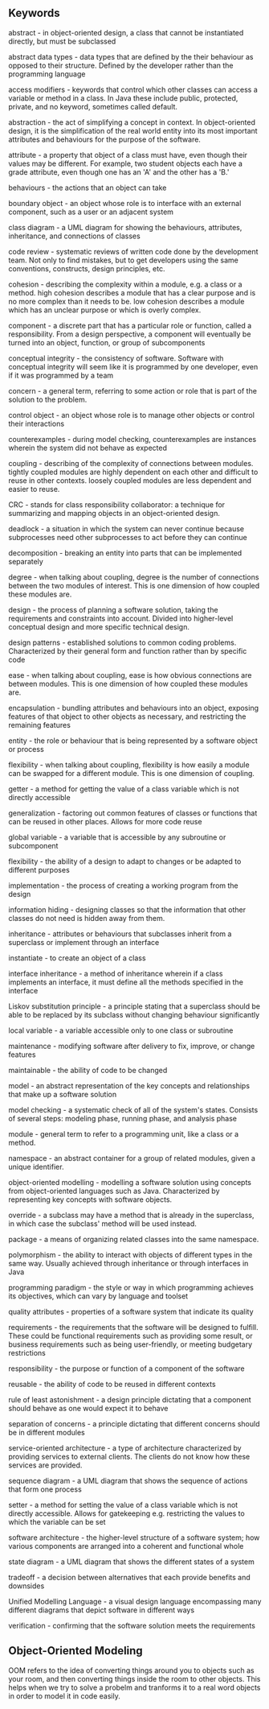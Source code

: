 ## Keywords 

abstract - in object-oriented design, a class that cannot be instantiated directly, but must be subclassed

abstract data types - data types that are defined by the their behaviour as opposed to their structure. Defined by the developer rather than the programming language

access modifiers - keywords that control which other classes can access a variable or method in a class. In Java these include public, protected, private, and no keyword, sometimes called default.

abstraction - the act of simplifying a concept in context. In object-oriented design, it is the simplification of the real world entity into its most important attributes and behaviours for the purpose of the software.

attribute - a property that object of a class must have, even though their values may be different. For example, two student objects each have a grade attribute, even though one has an 'A' and the other has a 'B.'

behaviours - the actions that an object can take

boundary object - an object whose role is to interface with an external component, such as a user or an adjacent system

class diagram - a UML diagram for showing the behaviours, attributes, inheritance, and connections of classes

code review - systematic reviews of written code done by the development team. Not only to find mistakes, but to get developers using the same conventions, constructs, design principles, etc.

cohesion - describing the complexity within a module, e.g. a class or a method. high cohesion describes a module that has a clear purpose and is no more complex than it needs to be. low cohesion describes a module which has an unclear purpose or which is overly complex.

component - a discrete part that has a particular role or function, called a responsibility. From a design perspective, a component will eventually be turned into an object, function, or group of subcomponents

conceptual integrity - the consistency of software. Software with conceptual integrity will seem like it is programmed by one developer, even if it was programmed by a team

concern - a general term, referring to some action or role that is part of the solution to the problem.

control object - an object whose role is to manage other objects or control their interactions

counterexamples - during model checking, counterexamples are instances wherein the system did not behave as expected

coupling - describing of the complexity of connections between modules. tightly coupled modules are highly dependent on each other and difficult to reuse in other contexts. loosely coupled modules are less dependent and easier to reuse.

CRC - stands for class responsibility collaborator: a technique for summarizing and mapping objects in an object-oriented design.

deadlock - a situation in which the system can never continue because subprocesses need other subprocesses to act before they can continue

decomposition - breaking an entity into parts that can be implemented separately

degree - when talking about coupling, degree is the number of connections between the two modules of interest. This is one dimension of how coupled these modules are.

design - the process of planning a software solution, taking the requirements and constraints into account. Divided into higher-level conceptual design and more specific technical design.

design patterns - established solutions to common coding problems. Characterized by their general form and function rather than by specific code

ease - when talking about coupling, ease is how obvious connections are between modules. This is one dimension of how coupled these modules are.

encapsulation - bundling attributes and behaviours into an object, exposing features of that object to other objects as necessary, and restricting the remaining features

entity - the role or behaviour that is being represented by a software object or process

flexibility - when talking about coupling, flexibility is how easily a module can be swapped for a different module. This is one dimension of coupling.

getter - a method for getting the value of a class variable which is not directly accessible

generalization - factoring out common features of classes or functions that can be reused in other places. Allows for more code reuse

global variable - a variable that is accessible by any subroutine or subcomponent

flexibility - the ability of a design to adapt to changes or be adapted to different purposes

implementation - the process of creating a working program from the design

information hiding - designing classes so that the information that other classes do not need is hidden away from them.

inheritance - attributes or behaviours that subclasses inherit from a superclass or implement through an interface

instantiate - to create an object of a class

interface inheritance - a method of inheritance wherein if a class implements an interface, it must define all the methods specified in the interface

Liskov substitution principle - a principle stating that a superclass should be able to be replaced by its subclass without changing behaviour significantly

local variable - a variable accessible only to one class or subroutine

maintenance - modifying software after delivery to fix, improve, or change features

maintainable - the ability of code to be changed

model - an abstract representation of the key concepts and relationships that make up a software solution

model checking - a systematic check of all of the system's states. Consists of several steps: modeling phase, running phase, and analysis phase

module - general term to refer to a programming unit, like a class or a method.

namespace - an abstract container for a group of related modules, given a unique identifier.

object-oriented modelling - modelling a software solution using concepts from object-oriented languages such as Java. Characterized by representing key concepts with software objects.

override - a subclass may have a method that is already in the superclass, in which case the subclass' method will be used instead.

package - a means of organizing related classes into the same namespace.

polymorphism - the ability to interact with objects of different types in the same way. Usually achieved through inheritance or through interfaces in Java

programming paradigm - the style or way in which programming achieves its objectives, which can vary by language and toolset

quality attributes - properties of a software system that indicate its quality

requirements - the requirements that the software will be designed to fulfill. These could be functional requirements such as providing some result, or business requirements such as being user-friendly, or meeting budgetary restrictions

responsibility - the purpose or function of a component of the software

reusable - the ability of code to be reused in different contexts

rule of least astonishment - a design principle dictating that a component should behave as one would expect it to behave

separation of concerns - a principle dictating that different concerns should be in different modules

service-oriented architecture - a type of architecture characterized by providing services to external clients. The clients do not know how these services are provided.

sequence diagram - a UML diagram that shows the sequence of actions that form one process

setter - a method for setting the value of a class variable which is not directly accessible. Allows for gatekeeping e.g. restricting the values to which the variable can be set

software architecture - the higher-level structure of a software system; how various components are arranged into a coherent and functional whole

state diagram - a UML diagram that shows the different states of a system

tradeoff - a decision between alternatives that each provide benefits and downsides

Unified Modelling Language - a visual design language encompassing many different diagrams that depict software in different ways

verification - confirming that the software solution meets the requirements


## Object-Oriented Modeling

OOM refers to the idea of converting things around you to objects such as your room, and then converting things inside the room to other objects. This helps when we try to solve a probelm and tranforms it to  a real word objects in order to model it in code easily. 
